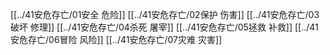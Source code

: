 [[../41安危存亡/01安全 危险]]
[[../41安危存亡/02保护 伤害]]
[[../41安危存亡/03破坏 修理]]
[[../41安危存亡/04杀死 屠宰]]
[[../41安危存亡/05拯救 补救]]
[[../41安危存亡/06冒险 风险]]
[[../41安危存亡/07灾难 灾害]]
